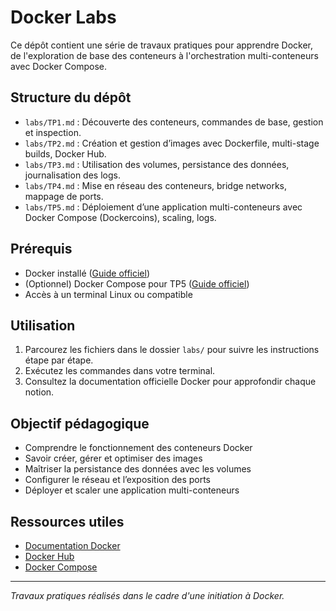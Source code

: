 # Docker Labs

Ce dépôt contient une série de travaux pratiques pour apprendre Docker, de l'exploration de base des conteneurs à l'orchestration multi-conteneurs avec Docker Compose.

## Structure du dépôt

- `labs/TP1.md` : Découverte des conteneurs, commandes de base, gestion et inspection.
- `labs/TP2.md` : Création et gestion d’images avec Dockerfile, multi-stage builds, Docker Hub.
- `labs/TP3.md` : Utilisation des volumes, persistance des données, journalisation des logs.
- `labs/TP4.md` : Mise en réseau des conteneurs, bridge networks, mappage de ports.
- `labs/TP5.md` : Déploiement d’une application multi-conteneurs avec Docker Compose (Dockercoins), scaling, logs.

## Prérequis

- Docker installé ([Guide officiel](https://docs.docker.com/get-docker/))
- (Optionnel) Docker Compose pour TP5 ([Guide officiel](https://docs.docker.com/compose/install/))
- Accès à un terminal Linux ou compatible

## Utilisation

1. Parcourez les fichiers dans le dossier `labs/` pour suivre les instructions étape par étape.
2. Exécutez les commandes dans votre terminal.
3. Consultez la documentation officielle Docker pour approfondir chaque notion.

## Objectif pédagogique

- Comprendre le fonctionnement des conteneurs Docker
- Savoir créer, gérer et optimiser des images
- Maîtriser la persistance des données avec les volumes
- Configurer le réseau et l’exposition des ports
- Déployer et scaler une application multi-conteneurs

## Ressources utiles

- [Documentation Docker](https://docs.docker.com/)
- [Docker Hub](https://hub.docker.com/)
- [Docker Compose](https://docs.docker.com/compose/)

---

*Travaux pratiques réalisés dans le cadre d'une initiation à Docker.*
